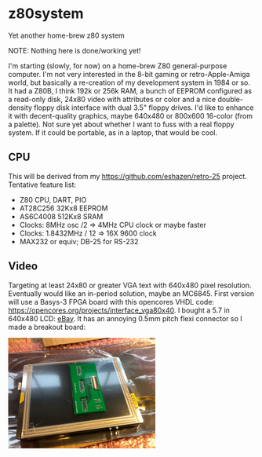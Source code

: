 # z80system
Yet another home-brew z80 system

NOTE:  Nothing here is done/working yet!

I'm starting (slowly, for now) on a home-brew Z80 general-purpose computer.  I'm not very interested in the 8-bit gaming or retro-Apple-Amiga world, but basically a re-creation of my development system in 1984 or so.  It had a Z80B, I think 192k or 256k RAM, a bunch of EEPROM configured as a read-only disk, 24x80 video with attributes or color and a nice double-density floppy disk interface with dual 3.5" floppy drives.  I'd like to enhance it with decent-quality graphics, maybe 640x480 or 800x600 16-color (from a palette).  Not sure yet about whether I want to fuss with a real floppy system.  If it could be portable, as in a laptop, that would be cool.

## CPU

This will be derived from my https://github.com/eshazen/retro-25 project.  Tentative feature list:

* Z80 CPU, DART, PIO
* AT28C256 32Kx8 EEPROM
* AS6C4008 512Kx8 SRAM
* Clocks: 8MHz osc /2 => 4MHz CPU clock or maybe faster
* Clocks: 1.8432MHz / 12 => 16X 9600 clock
* MAX232 or equiv; DB-25 for RS-232

## Video
Targeting at least 24x80 or greater VGA text with 640x480 pixel resolution.  Eventually would like an in-period solution, maybe an MC6845.  First version will use a Basys-3 FPGA board with this opencores VHDL code:  https://opencores.org/projects/interface_vga80x40.  I bought a 5.7 in 640x480 LCD:  <a href="https://www.ebay.com/itm/5-7-LCD-Touchscreen-Display-640x480-OSD644803-6UFLWB-VGG644803-6UFLWB/112554850427?ssPageName=STRK%3AMEBIDX%3AIT&_trksid=p2057872.m2749.l2649">eBay</a>.  It has an annoying 0.5mm pitch flexi connector so I made a breakout board:

<img src=https://github.com/eshazen/z80system/blob/master/pictures/screen_boardH.jpg width=300>
